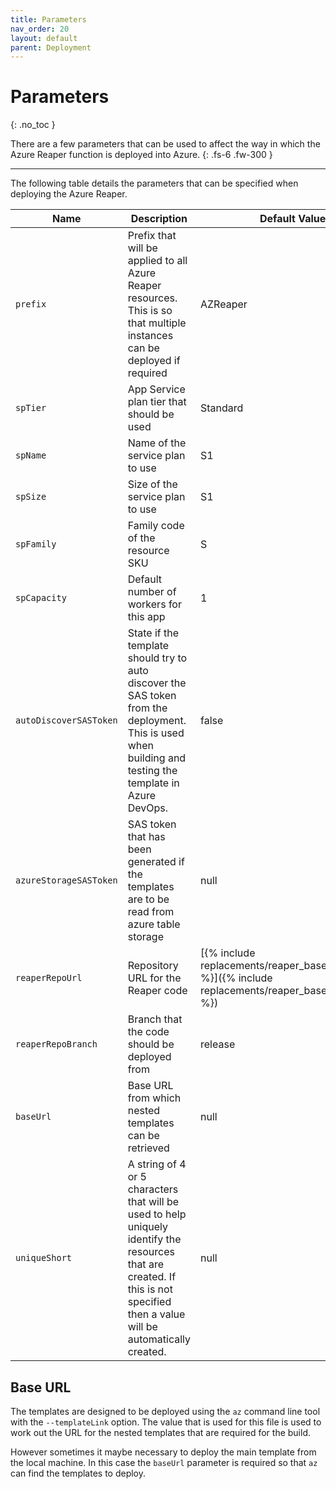 ```yaml
---
title: Parameters
nav_order: 20
layout: default
parent: Deployment
---
```


# Parameters
{: .no_toc }

There are a few parameters that can be used to affect the way in which the Azure Reaper function is deployed into Azure.
{: .fs-6 .fw-300 }

---

The following table details the parameters that can be specified when deploying the Azure Reaper.

| Name | Description | Default Value |
|---|---|---|
| `prefix` | Prefix that will be applied to all Azure Reaper resources. This is so that multiple instances can be deployed if required | AZReaper |
| `spTier` | App Service plan tier that should be used | Standard |
| `spName` | Name of the service plan to use | S1 |
| `spSize` | Size of the service plan to use | S1 |
| `spFamily` | Family code of the resource SKU | S |
| `spCapacity` | Default number of workers for this app | 1 |
| `autoDiscoverSASToken` | State if the template should try to auto discover the SAS token from the deployment. This is used when building and testing the template in Azure DevOps. | false |
| `azureStorageSASToken` | SAS token that has been generated if the templates are to be read from azure table storage | null |
| `reaperRepoUrl` | Repository URL for the Reaper code | [{% include replacements/reaper_base_repo_url.txt %}]({% include replacements/reaper_base_repo_url.txt %}) |
| `reaperRepoBranch` | Branch that the code should be deployed from | release |
| `baseUrl` | Base URL from which nested templates can be retrieved | null |
| `uniqueShort` | A string of 4 or 5 characters that will be used to help uniquely identify the resources that are created. If this is not specified then a value will be automatically created. | null |

## Base URL

The templates are designed to be deployed using the `az` command line tool with the `--templateLink` option. The value that is used for this file is used to work out the URL for the nested templates that are required for the build.

However sometimes it maybe necessary to deploy the main template from the local machine. In this case the `baseUrl` parameter is required so that `az` can find the templates to deploy.